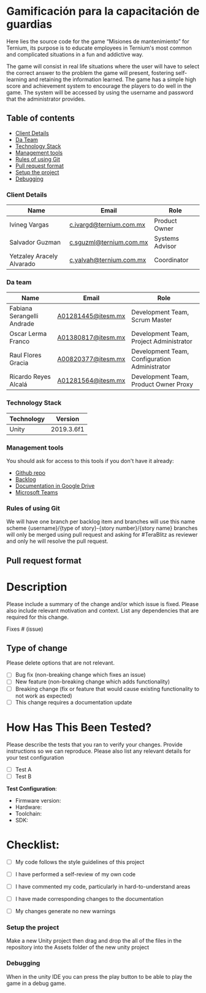 # Gamificación para la capacitación de guardias

Here lies the source code for the game “Misiones de mantenimiento” for Ternium, its purpose is to educate employees in Ternium's most common and complicated situations in a fun and addictive way.

The game will consist in real life situations where the user will have to select the correct answer to the problem the game will present, fostering self-learning and retaining the information learned. The game has a simple high score and achievement system to encourage the players to do well in the game. The system will be accessed by using the username and password that the administrator provides.


## Table of contents

* [Client Details](#client-details)
* [Da Team](#team)
* [Technology Stack](#technology-stack)
* [Management tools](#Management-tools)
* [Rules of using Git](#Rules-of-using-Git)
* [Pull request format](#Pull-request-format)
* [Setup the project](#setup-the-project)
* [Debugging](#debugging)


### Client Details

| Name               | Email             | Role |
| ------------------ | ----------------- | ---- |
| Ivineg  Vargas |c.ivargd@ternium.com.mx | Product Owner  |
| Salvador Guzman | c.sguzml@ternium.com.mx| Systems Advisor  |
| Yetzaley Aracely Alvarado | c.yalvah@ternium.com.mx | Coordinator  |



### Da team

| Name           | Email             | Role        |
| -------------- | ----------------- | ----------- |
| Fabiana Serangelli Andrade | A01281445@itesm.mx | Development Team, Scrum Master |
| Oscar Lerma Franco | A01380817@itesm.mx | Development Team, Project Administrator |
| Raul Flores Gracia | A00820377@itesm.mx | Development Team, Configuration Administrator |
| Ricardo Reyes Alcalá | 	A01281564@itesm.mx | Development Team, Product Owner Proxy |

### Technology Stack
| Technology    | Version      |
| ------------- | -------------|
| Unity | 2019.3.6f1     |

### Management tools

You should ask for access to this tools if you don't have it already:

* [Github repo](https://github.com/)
* [Backlog](https://trello.com/b/UXsHjwQ9/brigada-de-la-gamificaci%C3%B3n)
* [Documentation in Google Drive](https://drive.google.com/drive/folders/1hSnvCFzSxh5k6L1uqLL_Tl9V21jkyIzV)
* [Microsoft Teams](https://teams.microsoft.com/l/channel/19%3ab95b032363214d299ee713e734c3c07e%40thread.tacv2/General?groupId=c13a590f-8442-4453-bf96-cc9cc6fe360f&tenantId=c65a3ea6-0f7c-400b-8934-5a6dc1705645)
 

### Rules of using Git
We will have one branch per backlog item and branches will use this name scheme
{username}/{type of story}-{story number}/{story name}
branches will only be merged using pull request and asking for #TeraBlitz as reviewer and only he will resolve the pull request.

## Pull request format
# Description

Please include a summary of the change and/or which issue is fixed. Please also include relevant motivation and context. List any dependencies that are required for this change.

Fixes # (issue)

## Type of change

Please delete options that are not relevant.

- [ ] Bug fix (non-breaking change which fixes an issue)
- [ ] New feature (non-breaking change which adds functionality)
- [ ] Breaking change (fix or feature that would cause existing functionality to not work as expected)
- [ ] This change requires a documentation update

# How Has This Been Tested?

Please describe the tests that you ran to verify your changes. Provide instructions so we can reproduce. Please also list any relevant details for your test configuration

- [ ] Test A
- [ ] Test B

**Test Configuration**:
* Firmware version:
* Hardware:
* Toolchain:
* SDK:

# Checklist:

- [ ] My code follows the style guidelines of this project
- [ ] I have performed a self-review of my own code
- [ ] I have commented my code, particularly in hard-to-understand areas
- [ ] I have made corresponding changes to the documentation
- [ ] My changes generate no new warnings


### Setup the project

Make a new Unity project then drag and drop the all of the files in the repository into the Assets folder of the new unity project



### Debugging

When in the unity IDE you can press the play button to be able to play the game in a debug game.



